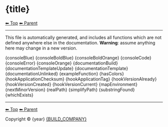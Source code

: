 # {title}

<!-- TEMPLATE header 2 -->
[⬅ Top](index.md) [⬅ Parent ](../index.md)
<hr />

This file is automatically generated, and includes all functions which are not defined anywhere else in the documentation. **Warning**: assume anything here may change in a new version.

{consoleBlue}
{consoleBoldBlue}
{consoleBoldOrange}
{consoleCode}
{consoleError}
{consoleOrange}
{documentationBuild}
{documentationTemplateUpdate}
{documentationTemplate}
{documentationUnlinked}
{exampleFunction}
{hasColors}
{hookApplicationChecksum}
{hookApplicationTag}
{hookVersionAlready}
{hookVersionCreated}
{hookVersionCurrent}
{mapEnvironment}
{nextMinorVersion}
{realPath}
{simplifyPath}
{substringFound}
{whichExists}

<!-- TEMPLATE footer 5 -->
<hr />

[⬅ Top](index.md) [⬅ Parent ](../index.md)

Copyright &copy; {year} [{BUILD_COMPANY}]({BUILD_COMPANY_LINK}{title})
